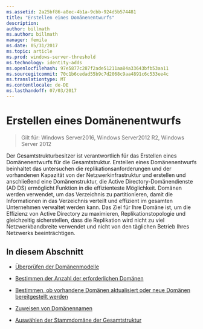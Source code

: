 ```yaml
---
ms.assetid: 2a25bf86-a8ec-4b1a-9cbb-924d5b574481
title: "Erstellen eines Domänenentwurfs"
description: 
author: billmath
ms.author: billmath
manager: femila
ms.date: 05/31/2017
ms.topic: article
ms.prod: windows-server-threshold
ms.technology: identity-adds
ms.openlocfilehash: 97e5877c287f2ade51211aa84a33643bfb53aa11
ms.sourcegitcommit: 70c1b6cedad55b9c7d2068c9aa4891c6c533ee4c
ms.translationtype: MT
ms.contentlocale: de-DE
ms.lasthandoff: 07/03/2017
---
```

# <a name="creating-a-domain-design"></a>Erstellen eines Domänenentwurfs

>Gilt für: Windows Server2016, Windows Server2012 R2, Windows Server 2012

Der Gesamtstrukturbesitzer ist verantwortlich für das Erstellen eines Domänenentwurfs für die Gesamtstruktur. Erstellen eines Domänenentwurfs beinhaltet das untersuchen die replikationsanforderungen und der vorhandenen Kapazität von der Netzwerkinfrastruktur und erstellen und anschließend eine Domänenstruktur, die Active Directory-Domänendienste (AD DS) ermöglicht Funktion in die effizienteste Möglichkeit. Domänen werden verwendet, um das Verzeichnis zu partitionieren, damit die Informationen in das Verzeichnis verteilt und effizient im gesamten Unternehmen verwaltet werden kann. Das Ziel für Ihre Domäne ist, um die Effizienz von Active Directory zu maximieren, Replikationstopologie und gleichzeitig sicherstellen, dass die Replikation wird nicht zu viel Netzwerkbandbreite verwendet und nicht von den täglichen Betrieb Ihres Netzwerks beeinträchtigen.  
  
## <a name="in-this-section"></a>In diesem Abschnitt  
  
-   [Überprüfen der Domänenmodelle](../../ad-ds/plan/Reviewing-the-Domain-Models.md)  
  
-   [Bestimmen der Anzahl der erforderlichen Domänen](../../ad-ds/plan/Determining-the-Number-of-Domains-Required.md)  
  
-   [Bestimmen, ob vorhandene Domänen aktualisiert oder neue Domänen bereitgestellt werden](../../ad-ds/plan/Determining-Whether-to-Upgrade-Existing-Domains-or-Deploy-New-Domains.md)  
  
-   [Zuweisen von Domänennamen](../../ad-ds/plan/Assigning-Domain-Names.md)  
  
-   [Auswählen der Stammdomäne der Gesamtstruktur](../../ad-ds/plan/Selecting-the-Forest-Root-Domain.md)  
  


